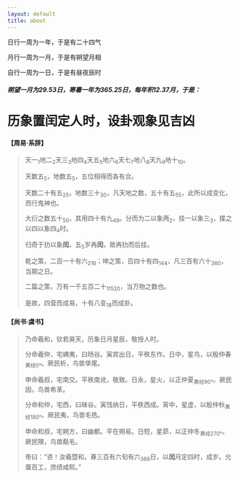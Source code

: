```yaml
---
layout: default
title: about
---
```


日行一周为一年，于是有二十四气

月行一周为一月，于是有朔望月相

自行一周为一日，于是有昼夜辰时

##### 朔望一月为29.53日，寒暑一年为365.25日，每年积12.37月，于是：

# 历象置闰定人时，设卦观象见吉凶

#### 【周易·系辞】
> 天一<sub>1</sub>地二<sub>2</sub>天三<sub>3</sub>地四<sub>4</sub>天五<sub>5</sub>地六<sub>6</sub>天七<sub>7</sub>地八<sub>8</sub>天九<sub>9</sub>地十<sub>10</sub>。
> 
> 天数五<sub>5</sub>，地数五<sub>5</sub>，五位相得而各有合。
> 
> 天数二十有五<sub>25</sub>，地数三十<sub>30</sub>，凡天地之数，五十有五<sub>55</sub>，此所以成变化，而行鬼神也。
> 
> 大衍之数五十<sub>50</sub>，其用四十有九<sub>49</sub>。分而为二以象两<sub>2</sub>，挂一以象三<sub>3</sub>，揲之以四以象四<sub>4</sub>时。
> 
> 归奇于扐以象**闰**，五<sub>5</sub>岁再**闰**，故再扐而后挂。
> 
> 乾之策，二百一十有六<sub>216</sub>；坤之策，百四十有四<sub>144</sub>，凡三百有六十<sub>360</sub>，当期之日。
> 
> 二篇之策，万有一千五百二十<sub>11520</sub>，当万物之数也。
> 
> 是故，四营而成易，十有八变<sub>18</sub>而成卦。

#### 【尚书·虞书】
> 乃命羲和，钦若昊天，历象日月星辰，敬授人时。
> 
> 分命羲仲，宅嵎夷，曰旸谷。寅宾出日，平秩东作。日中，星鸟，以殷仲春<sub>黄经0°</sub>。厥民析，鸟兽孳尾。
> 
> 申命羲叔，宅南交。平秩南讹，敬致。日永，星火，以正仲夏<sub>黄经90°</sub>。厥民因，鸟兽希革。
> 
> 分命和仲，宅西，曰昧谷。寅饯纳日，平秩西成。宵中，星虚，以殷仲秋<sub>黄经180°</sub>。厥民夷，鸟兽毛毨。
> 
> 申命和叔，宅朔方，曰幽都。平在朔易。日短，星昴，以正仲冬<sub>黄经270°</sub>。厥民隩，鸟兽氄毛。
> 
> 帝曰：“咨！汝羲暨和。朞三百有六旬有六<sub>366</sub>日，以**闰**月定四时，成岁。允厘百工，庶绩咸熙。”
